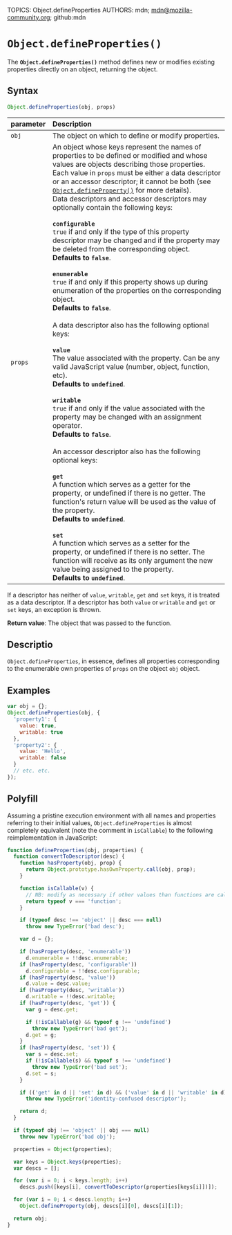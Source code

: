 TOPICS: Object.defineProperties
AUTHORS: mdn; mdn@mozilla-community.org; github:mdn

# `Object.defineProperties()`

The **`Object.defineProperties()`** method defines new or modifies existing properties directly on
an object, returning the object.

## Syntax

```javascript
Object.defineProperties(obj, props)
```

| parameter | Description |
| :-- | :-- |
| `obj` | The object on which to define or modify properties. |
| `props` | An object whose keys represent the names of properties to be defined or modified and whose values are objects describing those properties. Each value in `props` must be either a data descriptor or an accessor descriptor; it cannot be both (see [`Object.defineProperty()`](/en/webfrontend/Object.defineProperty) for more details).<br>Data descriptors and accessor descriptors may optionally contain the following keys:<br><br>**`configurable`**<br>`true` if and only if the type of this property descriptor may be changed and if the property may be deleted from the corresponding object.<br>**Defaults to `false`**.<br><br>**`enumerable`**<br>`true` if and only if this property shows up during enumeration of the properties on the corresponding object.<br>**Defaults to `false`**.<br><br>A data descriptor also has the following optional keys:<br><br>**`value`**<br>The value associated with the property. Can be any valid JavaScript value (number, object, function, etc).<br>**Defaults to `undefined`**.<br><br>**`writable`**<br>`true` if and only if the value associated with the property may be changed with an assignment operator.<br>**Defaults to `false`**.<br><br>An accessor descriptor also has the following optional keys:<br><br>**`get`**<br>A function which serves as a getter for the property, or undefined if there is no getter. The function's return value will be used as the value of the property.<br>**Defaults to `undefined`**.<br><br>**`set`**<br>A function which serves as a setter for the property, or undefined if there is no setter. The function will receive as its only argument the new value being assigned to the property.<br>**Defaults to `undefined`**. |

If a descriptor has neither of `value`, `writable`, `get` and `set` keys, it is treated as a data
descriptor. If a descriptor has both `value` or `writable` and `get` or `set` keys, an exception is thrown.

**Return value**: The object that was passed to the function.

## Descriptio

`Object.defineProperties`, in essence, defines all properties corresponding to the enumerable own
properties of `props` on the object `obj` object.

## Examples

```javascript
var obj = {};
Object.defineProperties(obj, {
  'property1': {
    value: true,
    writable: true
  },
  'property2': {
    value: 'Hello',
    writable: false
  }
  // etc. etc.
});
```

## Polyfill

Assuming a pristine execution environment with all names and properties referring to their initial
values, `Object.defineProperties` is almost completely equivalent (note the comment in `isCallable`)
to the following reimplementation in JavaScript:

```javascript
function defineProperties(obj, properties) {
  function convertToDescriptor(desc) {
    function hasProperty(obj, prop) {
      return Object.prototype.hasOwnProperty.call(obj, prop);
    }

    function isCallable(v) {
      // NB: modify as necessary if other values than functions are callable.
      return typeof v === 'function';
    }

    if (typeof desc !== 'object' || desc === null)
      throw new TypeError('bad desc');

    var d = {};

    if (hasProperty(desc, 'enumerable'))
      d.enumerable = !!desc.enumerable;
    if (hasProperty(desc, 'configurable'))
      d.configurable = !!desc.configurable;
    if (hasProperty(desc, 'value'))
      d.value = desc.value;
    if (hasProperty(desc, 'writable'))
      d.writable = !!desc.writable;
    if (hasProperty(desc, 'get')) {
      var g = desc.get;

      if (!isCallable(g) && typeof g !== 'undefined')
        throw new TypeError('bad get');
      d.get = g;
    }
    if (hasProperty(desc, 'set')) {
      var s = desc.set;
      if (!isCallable(s) && typeof s !== 'undefined')
        throw new TypeError('bad set');
      d.set = s;
    }

    if (('get' in d || 'set' in d) && ('value' in d || 'writable' in d))
      throw new TypeError('identity-confused descriptor');

    return d;
  }

  if (typeof obj !== 'object' || obj === null)
    throw new TypeError('bad obj');

  properties = Object(properties);

  var keys = Object.keys(properties);
  var descs = [];

  for (var i = 0; i < keys.length; i++)
    descs.push([keys[i], convertToDescriptor(properties[keys[i]])]);

  for (var i = 0; i < descs.length; i++)
    Object.defineProperty(obj, descs[i][0], descs[i][1]);

  return obj;
}
```
